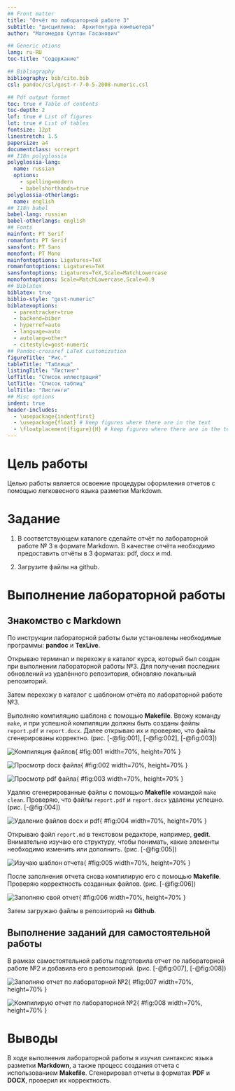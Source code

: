 ```yaml
---
## Front matter
title: "Отчёт по лабораторной работе 3"
subtitle: "дисциплина:	Архитектура компьютера"
author: "Магомедов Султан Гасанович"

## Generic otions
lang: ru-RU
toc-title: "Содержание"

## Bibliography
bibliography: bib/cite.bib
csl: pandoc/csl/gost-r-7-0-5-2008-numeric.csl

## Pdf output format
toc: true # Table of contents
toc-depth: 2
lof: true # List of figures
lot: true # List of tables
fontsize: 12pt
linestretch: 1.5
papersize: a4
documentclass: scrreprt
## I18n polyglossia
polyglossia-lang:
  name: russian
  options:
	- spelling=modern
	- babelshorthands=true
polyglossia-otherlangs:
  name: english
## I18n babel
babel-lang: russian
babel-otherlangs: english
## Fonts
mainfont: PT Serif
romanfont: PT Serif
sansfont: PT Sans
monofont: PT Mono
mainfontoptions: Ligatures=TeX
romanfontoptions: Ligatures=TeX
sansfontoptions: Ligatures=TeX,Scale=MatchLowercase
monofontoptions: Scale=MatchLowercase,Scale=0.9
## Biblatex
biblatex: true
biblio-style: "gost-numeric"
biblatexoptions:
  - parentracker=true
  - backend=biber
  - hyperref=auto
  - language=auto
  - autolang=other*
  - citestyle=gost-numeric
## Pandoc-crossref LaTeX customization
figureTitle: "Рис."
tableTitle: "Таблица"
listingTitle: "Листинг"
lofTitle: "Список иллюстраций"
lotTitle: "Список таблиц"
lolTitle: "Листинги"
## Misc options
indent: true
header-includes:
  - \usepackage{indentfirst}
  - \usepackage{float} # keep figures where there are in the text
  - \floatplacement{figure}{H} # keep figures where there are in the text
---
```


# Цель работы

Целью работы является освоение процедуры оформления отчетов с помощью легковесного языка разметки Markdown.

# Задание

1. В соответствующем каталоге сделайте отчёт по лабораторной работе № 3 в формате Markdown. 
В качестве отчёта необходимо предоставить отчёты в 3 форматах: pdf, docx и md.

2. Загрузите файлы на github.

# Выполнение лабораторной работы

## Знакомство с Markdown

По инструкции лабораторной работы были установлены необходимые программы: **pandoc** и **TexLive**.

Открываю терминал и перехожу в каталог курса, который был создан при выполнении лабораторной работы №3. Для получения последних обновлений из удалённого репозитория, обновляю локальный репозиторий.

Затем перехожу в каталог с шаблоном отчёта по лабораторной работе №3.

Выполняю компиляцию шаблона с помощью **Makefile**. Ввожу команду `make`, и при успешной компиляции должны быть созданы файлы `report.pdf` и `report.docx`. Далее открываю их и проверяю, что файлы сгенерированы корректно. (рис. [-@fig:001], [-@fig:002], [-@fig:003])

![Компиляция файлов](image/01.png){ #fig:001 width=70%, height=70% }

![Просмотр docx файла](image/02.png){ #fig:002 width=70%, height=70% }

![Просмотр pdf файла](image/03.png){ #fig:003 width=70%, height=70% }

Удаляю сгенерированные файлы с помощью **Makefile** командой `make clean`. Проверяю, что файлы `report.pdf` и `report.docx` удалены успешно. (рис. [-@fig:004])

![Удаление файлов docx и pdf](image/04.png){ #fig:004 width=70%, height=70% }

Открываю файл `report.md` в текстовом редакторе, например, **gedit**. Внимательно изучаю его структуру, чтобы понимать, какие элементы необходимо изменить или дополнить. (рис. [-@fig:005])

![Изучаю шаблон отчета](image/05.png){ #fig:005 width=70%, height=70% }

После заполнения отчета снова компилирую его с помощью **Makefile**. Проверяю корректность созданных файлов. (рис. [-@fig:006])

![Заполняю свой отчет](image/06.png){ #fig:006 width=70%, height=70% }

Затем загружаю файлы в репозиторий на **Github**.

## Выполнение заданий для самостоятельной работы

В рамках самостоятельной работы подготовила отчет по лабораторной работе №2 и добавила его в репозиторий. (рис. [-@fig:007], [-@fig:008])

![Заполняю отчет по лабораторной №2](image/07.png){ #fig:007 width=70%, height=70% }

![Компилирую отчет по лабораторной №2](image/08.png){ #fig:008 width=70%, height=70% }

# Выводы

В ходе выполнения лабораторной работы я изучил синтаксис языка разметки **Markdown**, а также процесс создания отчета с использованием **Makefile**. Сгенерировал отчеты в форматах **PDF** и **DOCX**, проверил их корректность.

